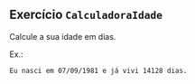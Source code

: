 ## Exercício `CalculadoraIdade`

Calcule a sua idade em dias.

Ex.:
```
Eu nasci em 07/09/1981 e já vivi 14128 dias.
```
